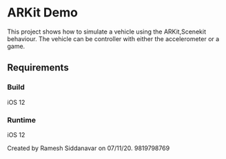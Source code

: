 # ARKit Demo

This project shows how to simulate a vehicle using the ARKit,Scenekit behaviour. The vehicle can be controller with either the accelerometer or a game.

## Requirements

### Build

iOS 12

### Runtime

iOS 12

Created by Ramesh Siddanavar on 07/11/20.
9819798769
